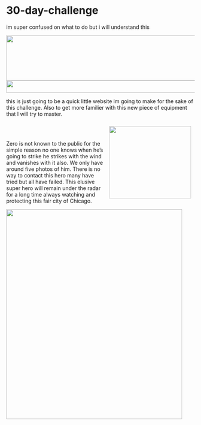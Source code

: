 # 30-day-challenge
im super confused on what to do but i will understand this

<html>
<body>
<div id="apDiv1"><img src="logo.png" width="1428" height="120" usemap="#Map" border="0" />
  <map name="Map" id="Map">
    <area shape="rect" coords="879,97,956,121" href="faqs.html" target="_top" alt="Faqs" />
    <area shape="rect" coords="645,99,847,119" href="hero_history.html" target="_top" alt="Hero History" />
    <area shape="rect" coords="392,97,614,119" href="famous_feats.html" target="_top" alt="Famous Feats" />
    <area shape="rect" coords="129,101,362,118" href="arch_enemies.html" target="_top" alt="Arch Enemies" />
    <area shape="rect" coords="4,99,101,117" href="index.html" target="_top" alt="Home Page" />
  </map>
</div>
<div id="apDiv2">
  <map name="Map2" id="Map2">
    <area shape="rect" coords="0,5,67,31" href="index.html" target="_top" alt="Home Page" />
    <area shape="rect" coords="89,5,244,27" href="arch_enemies.html" target="_top" alt="Arch Enemies" />
    <area shape="rect" coords="264,4,411,26" href="famous_feats.html" target="_top" alt="Famous Feats" />
    <area shape="rect" coords="434,5,569,28" href="hero_history.html" target="_top" alt="Hero History" />
    <area shape="rect" coords="590,5,643,29" href="faqs.html" target="_top" alt="Faqs" />
  </map>
<img src="footer.jpg" width="1422" height="33" usemap="#Map3" border="0" />
<map name="Map3" id="Map3">
  <area shape="rect" coords="4,6,95,29" href="index.html" target="_top" alt="Home" />
  <area shape="rect" coords="126,6,363,28" href="arch_enemies.html" target="_top" alt="Arch Enemies " />
  <area shape="rect" coords="384,6,612,29" href="famous_feats.html" target="_top" />
  <area shape="rect" coords="640,5,847,31" href="hero_history.html" target="_top" alt="Hero History" />
  <area shape="rect" coords="880,5,952,29" href="faqs.html" target="_top" alt="Faqs" />
</map>
</div>
<div id="apDiv3">
  <p>this is just going to be a quick little website im going to make for the sake of this challenge. Also to get more familier with this new piece of equipment that I will try to master.</p>
  <p><img src="logo.png" hspace="10" vspace="10" align="right" width="219" height="193" /><br />
 </p>
  <p><br />
    Zero is not known to the public for the simple reason no one knows when he&rsquo;s going to strike he strikes with the wind and vanishes with it  also. We only have around five photos of him. There is no way to contact this  hero many have tried but all have failed. This elusive super hero will remain under the radar for a long time always watching and protecting this fair city of Chicago.</p>
</div>
<div id="apDiv4"><img src="home_image.jpg" width="470" height="560" /></div>
</body>
</html>
